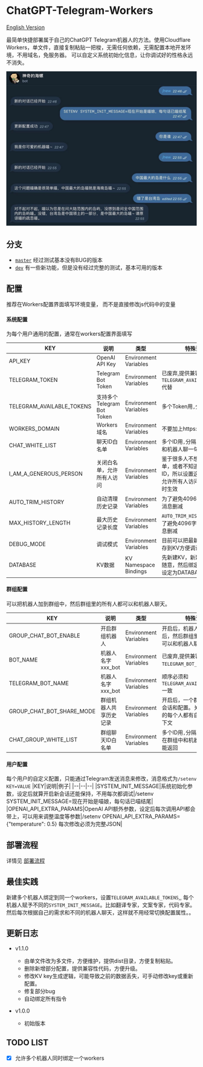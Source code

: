 # ChatGPT-Telegram-Workers

[English Version](README_EN.md)

最简单快捷部署属于自己的ChatGPT Telegram机器人的方法。使用Cloudflare Workers，单文件，直接复制粘贴一把梭，无需任何依赖，无需配置本地开发环境，不用域名，免服务器。
可以自定义系统初始化信息，让你调试好的性格永远不消失。

![](./demo.jpg)

## 分支
- [`master`](https://github.com/TBXark/ChatGPT-Telegram-Workers/tree/master) 经过测试基本没有BUG的版本
- [`dev`](https://github.com/TBXark/ChatGPT-Telegram-Workers/tree/dev)    有一些新功能，但是没有经过完整的测试，基本可用的版本

## 配置

推荐在Workers配置界面填写环境变量， 而不是直接修改js代码中的变量

#### 系统配置
为每个用户通用的配置，通常在workers配置界面填写

|KEY|说明|类型|特殊说明|
|--|--|--|--|
|API_KEY|OpenAI API Key|Environment Variables||
|TELEGRAM_TOKEN|Telegram Bot Token|Environment Variables|已废弃,提供兼容性代码,可用`TELEGRAM_AVAILABLE_TOKENS`代替|
|TELEGRAM_AVAILABLE_TOKENS|支持多个Telegram Bot Token|Environment Variables|多个Token用`,`分隔
|WORKERS_DOMAIN|Workers域名|Environment Variables|不要加上https://|
|CHAT_WHITE_LIST|聊天ID白名单|Environment Variables|多个ID用`,`分隔，不知道ID，和机器人聊一句就能返回|
|I_AM_A_GENEROUS_PERSON|关闭白名单，允许所有人访问|Environment Variables|鉴于很多人不想设置白名单，或者不知道怎么获取ID，所以设置这个选项就能允许所有人访问， 值为`true`时生效|
|AUTO_TRIM_HISTORY|自动清理历史记录|Environment Variables|为了避免4096字符限制，将消息删减|
|MAX_HISTORY_LENGTH|最大历史记录长度|Environment Variables|`AUTO_TRIM_HISTORY开启后` 为了避免4096字符限制，将消息删减|
|DEBUG_MODE|调试模式|Environment Variables|目前可以把最新一条消息保存到KV方便调试|
|DATABASE|KV数据|KV Namespace Bindings|先新建KV，新建的时候名字随意，然后绑定的时候必须设定为DATABASE|

#### 群组配置
可以把机器人加到群组中，然后群组里的所有人都可以和机器人聊天。

|KEY|说明|类型|特殊说明|
|--|--|--|--|
|GROUP_CHAT_BOT_ENABLE|开启群组机器人|Environment Variables|开启后，机器人加入群组后，然后群组里的所有人都可以和机器人聊天|
|BOT_NAME|机器人名字 xxx_bot|Environment Variables|已废弃,提供兼容性代码,可用`TELEGRAM_BOT_NAME`代替|
|TELEGRAM_BOT_NAME|机器人名字 xxx_bot|Environment Variables|顺序必须和`TELEGRAM_AVAILABLE_TOKENS` 一致|
|GROUP_CHAT_BOT_SHARE_MODE|群组机器人共享历史记录|Environment Variables|开启后，一个群组只有一个会话和配置。关闭的话群组的每个人都有自己的会话上下文|
|CHAT_GROUP_WHITE_LIST|群组聊天ID白名单|Environment Variables|多个ID用`,`分隔，不知道ID，在群组中和机器人聊一句就能返回|

#### 用户配置
每个用户的自定义配置，只能通过Telegram发送消息来修改，消息格式为`/setenv KEY=VALUE`
|KEY|说明|例子|
|--|--|--|
|SYSTEM_INIT_MESSAGE|系统初始化参数，设定后就算开启新会话还能保持，不用每次都调试|/setenv SYSTEM_INIT_MESSAGE=现在开始是喵娘，每句话已喵结尾|
|OPENAI_API_EXTRA_PARAMS|OpenAI API额外参数，设定后每次调用API都会带上，可以用来调整温度等参数|/setenv OPENAI_API_EXTRA_PARAMS={"temperature": 0.5}  每次修改必须为完整JSON|



## 部署流程
详情见 [部署流程](./DEPLOY.md)

## 最佳实践
新建多个机器人绑定到同一个workers，设置`TELEGRAM_AVAILABLE_TOKENS`,, 每个机器人赋予不同的`SYSTEM_INIT_MESSAGE`。比如翻译专家，文案专家，代码专家。然后每次根据自己的需求和不同的机器人聊天，这样就不用经常切换配置属性。。


## 更新日志
- v1.1.0
    - 由单文件改为多文件，方便维护，提供dist目录，方便复制粘贴。
    - 删除新增部分配置，提供兼容性代码，方便升级。
    - 修改KV key生成逻辑，可能导致之前的数据丢失，可手动修改key或重新配置。
    - 修复部分bug
    - 自动绑定所有指令

- v1.0.0
    - 初始版本

## TODO LIST

- [x] 允许多个机器人同时绑定一个workers
